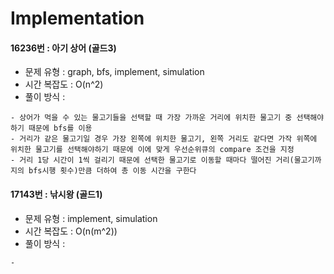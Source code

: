 # Implementation

#### 16236번 :  아기 상어 (골드3)
  * 문제 유형 : graph, bfs, implement, simulation
  * 시간 복잡도 : O(n^2)
  * 풀이 방식 : 
  ```
  - 상어가 먹을 수 있는 물고기들을 선택할 때 가장 가까운 거리에 위치한 물고기 중 선택해야하기 때문에 bfs를 이용
  - 거리가 같은 물고기일 경우 가장 왼쪽에 위치한 물고기, 왼쪽 거리도 같다면 가작 위쪽에 위치한 물고기를 선택해야하기 때문에 이에 맞게 우선순위큐의 compare 조건을 지정
  - 거리 1당 시간이 1씩 걸리기 때문에 선택한 물고기로 이동할 때마다 떨어진 거리(물고기까지의 bfs시행 횟수)만큼 더하여 총 이동 시간을 구한다
  ```

#### 17143번 :  낚시왕 (골드1)
  * 문제 유형 : implement, simulation
  * 시간 복잡도 : O(n(m^2))
  * 풀이 방식 : 
  ```
  - 
  ```
